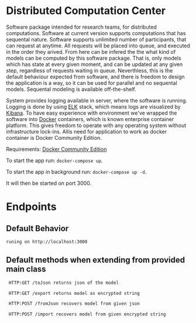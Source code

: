 # Distributed Computation Center

Software package intended for research teams, for distributed computations. Software at current version supports computations that has sequental nature. Software supports unlimited number of participants, that can request at anytime. All requests will be placed into queue, and executed in the order they arived. From here can be infered the the what kind of models can be computed by this software package. That is, only models which has state at every given moment, and can be updated at any given step, regardless of requests waiting in queue. Neverthless, this is the default behaviour expected from software, and there is freedom to design the application is a way, so it can be used for parallel and no sequental models. Sequental modeling is available off-the-shelf.

System provides logging available in server, where the software is running. Logging is done by using [ELK](hhttps://www.elastic.co/elk-stack) stack, which means logs are visualized by [Kibana](https://www.elastic.co/products/kibana). To have easy experience with environment we've wrapped the software into [Docker](https://www.docker.com/) containers, which is known enterprise container platform. This gives freedom to operate with any operating system without infrastructure lock-ins. Allis need for application to work as docker container is Docker Community Edition. 

Requirements: [Docker Community Edition](https://www.docker.com/community-edition)

To start the app run: `docker-compose up`.

To start the app in background run: `docker-compose up -d`.

It will then be started on port 3000.

# Endpoints

## Default Behavior

```sh
runing on http://localhost:3000
```

## Default methods when extending from provided main class
```sh
 HTTP:GET /toJson returns json of the model
```
```sh
 HTTP:GET /export returns model as encrypted string
```
```sh
 HTTP:POST /fromJson recovers model from given json
```
```sh
 HTTP:POST /import recovers model from given encrypted string
```

